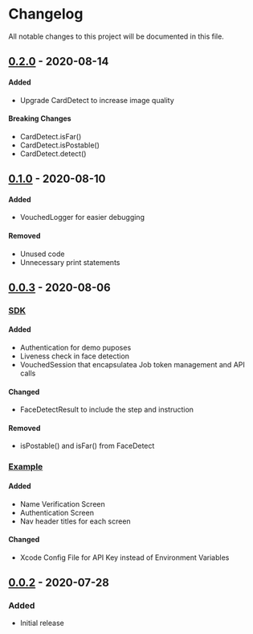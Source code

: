 # Changelog

All notable changes to this project will be documented in this file.

## [0.2.0](https://github.com/vouched/vouched-ios/compare/v0.1.0...v0.2.0) - 2020-08-14

#### Added
- Upgrade CardDetect to increase image quality

#### Breaking Changes
- CardDetect.isFar()
- CardDetect.isPostable()
- CardDetect.detect()


## [0.1.0](https://github.com/vouched/vouched-ios/compare/v0.0.3...v0.1.0) - 2020-08-10

#### Added
- VouchedLogger for easier debugging 

#### Removed
- Unused code
- Unnecessary print statements


## [0.0.3](https://github.com/vouched/vouched-ios/compare/v0.0.2...v0.0.3) - 2020-08-06

### <ins>SDK</ins>

#### Added
- Authentication for demo puposes
- Liveness check in face detection
- VouchedSession that encapsulatea Job token management and API calls

#### Changed
- FaceDetectResult to include the step and instruction

#### Removed
- isPostable() and isFar() from FaceDetect

### <ins>Example</ins>

#### Added
- Name Verification Screen
- Authentication Screen
- Nav header titles for each screen

#### Changed
- Xcode Config File for API Key instead of Environment Variables


## [0.0.2](https://github.com/vouched/vouched-ios/releases/tag/v0.0.2) - 2020-07-28

### Added
- Initial release
